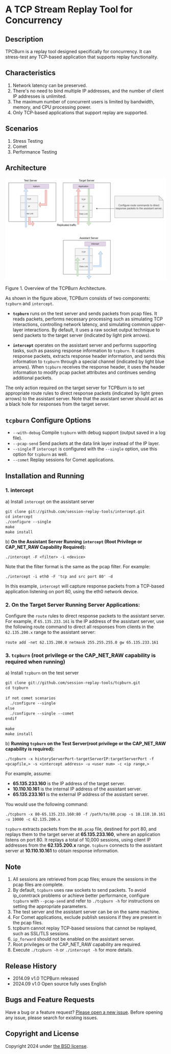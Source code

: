 # A TCP Stream Replay Tool for Concurrency


## Description
TPCBurn is a replay tool designed specifically for concurrency. It can stress-test any TCP-based application that supports replay functionality.


## Characteristics
1. Network latency can be preserved.
2. There's no need to bind multiple IP addresses, and the number of client IP addresses is unlimited.
3. The maximum number of concurrent users is limited by bandwidth, memory, and CPU processing power.
4. Only TCP-based applications that support replay are supported.

## Scenarios
1. Stress Testing
2. Comet
3. Performance Testing


## Architecture

![1725801330718](images/tcpburn.png)

Figure 1. Overview of the TCPBurn Architecture.

As shown in the figure above, TCPBurn consists of two components: `tcpburn` and `intercept`. 

- **`tcpburn`** runs on the test server and sends packets from pcap files. It reads packets, performs necessary processing such as simulating TCP interactions, controlling network latency, and simulating common upper-layer interactions. By default, it uses a raw socket output technique to send packets to the target server (indicated by light pink arrows).

- **`intercept`** operates on the assistant server and performs supporting tasks, such as passing response information to `tcpburn`. It captures response packets, extracts response header information, and sends this information to `tcpburn` through a special channel (indicated by light blue arrows). When `tcpburn` receives the response header, it uses the header information to modify pcap packet attributes and continues sending additional packets.

The only action required on the target server for TCPBurn is to set appropriate route rules to direct response packets (indicated by light green arrows) to the assistant server. Note that the assistant server should act as a black hole for responses from the target server.


## `tcpburn` Configure Options
- `--with-debug`      Compile `tcpburn` with debug support (output saved in a log file).
- `--pcap-send`       Send packets at the data link layer instead of the IP layer.
- `--single`          If `intercept` is configured with the `--single` option, use this option for `tcpburn` as well.
- `--comet`           Replay sessions for Comet applications.


## Installation and Running

### 1. intercept
a) Install `intercept` on the assistant server
```
git clone git://github.com/session-replay-tools/intercept.git
cd intercept
./configure --single
make     
make install
```

b) **On the Assistant Server Running `intercept` (Root Privilege or CAP_NET_RAW Capability Required):**

```
./intercept -F <filter> -i <device>
```

Note that the filter format is the same as the pcap filter. For example:

```
./intercept -i eth0 -F 'tcp and src port 80' -d
```

In this example, `intercept` will capture response packets from a TCP-based application listening on port 80, using the eth0 network device.

### 2. **On the Target Server Running Server Applications:**

Configure the `route` rules to direct response packets to the assistant server. For example, if `65.135.233.161` is the IP address of the assistant server, use the following route command to direct all responses from clients in the `62.135.200.x` range to the assistant server:

`route add -net 62.135.200.0 netmask 255.255.255.0 gw 65.135.233.161`


### 3. `tcpburn` (root privilege or the CAP_NET_RAW capability is required when running)
a) Install `tcpburn` on the test server
```
git clone git://github.com/session-replay-tools/tcpburn.git
cd tcpburn

if not comet scenarios
  ./configure --single 
else
  ./configure --single --comet
endif

make
make install
```

b) **Running `tcpburn` on the Test Server(root privilege or the CAP_NET_RAW capability is required):**

```
./tcpburn -x historyServerPort-targetServerIP:targetServerPort -f <pcapfile,> -s <intercept address> -u <user num> -c <ip range,>
```

For example, assume:

- **65.135.233.160** is the IP address of the target server.
- **10.110.10.161** is the internal IP address of the assistant server.
- **65.135.233.161** is the external IP address of the assistant server.

You would use the following command:

```
./tcpburn -x 80-65.135.233.160:80 -f /path/to/80.pcap -s 10.110.10.161 -u 10000 -c 62.135.200.x
```

`tcpburn` extracts packets from the `80.pcap` file, destined for port 80, and replays them to the target server at **65.135.233.160**, where an application listens on port 80. It replays a total of 10,000 sessions, using client IP addresses from the **62.135.200.x** range. `tcpburn` connects to the assistant server at **10.110.10.161** to obtain response information.


## Note
1. All sessions are retrieved from pcap files; ensure the sessions in the pcap files are complete.
2. By default, `tcpburn` uses raw sockets to send packets. To avoid ip_conntrack problems or achieve better performance, configure `tcpburn` with `--pcap-send` and refer to `./tcpburn -h` for instructions on setting the appropriate parameters.
3. The test server and the assistant server can be on the same machine.
4. For Comet applications, exclude publish sessions if they are present in the pcap files.
5. tcpburn cannot replay TCP-based sessions that cannot be replayed, such as SSL/TLS sessions.
6. `ip_forward` should not be enabled on the assistant server.
7. Root privileges or the CAP_NET_RAW capability are required.
8. Execute `./tcpburn -h` or `./intercept -h` for more details.


## Release History
+ 2014.09  v1.0    TCPBurn released
+ 2024.09  v1.0    Open source fully uses English

## Bugs and Feature Requests
Have a bug or a feature request? [Please open a new issue](https://github.com/session-replay-tools/tcpburn/issues). Before opening any issue, please search for existing issues.


## Copyright and License

Copyright 2024 under [the BSD license](LICENSE).
